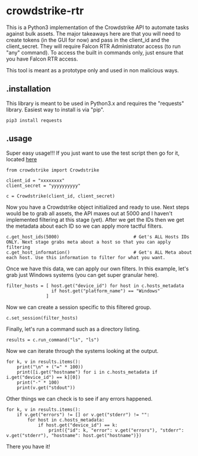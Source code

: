 # crowdstrike-rtr

This is a Python3 implementation of the Crowdstrike API to automate tasks against bulk assets. The major takeaways here are that you will need to create tokens (in the GUI for now) and pass in the client_id and the client_secret. They will require Falcon RTR Administrator access (to run "any" command). To access the built in commands only, just ensure that you have Falcon RTR access.

This tool is meant as a prototype only and used in non malicious ways.

## .installation

This library is meant to be used in Python3.x and requires the "requests" library. Easiest way to install is via "pip".

    pip3 install requests

## .usage

Super easy usage!!! If you just want to use the test script then go for it, located [here](https://github.com/Cr0n1c/crowdstrike-rtr/blob/main/test.py)

    from crowdstrike import Crowdstrike
    
    client_id = "xxxxxxxx" 
    client_secret = "yyyyyyyyyy"
    
    c = Crowdstrike(client_id, client_secret)

Now you have a Crowdstrike object initialized and ready to use. Next steps would be to grab all assets, the API maxes out at 5000 and I haven't implemented filtering at this stage (yet). After we get the IDs then we get the metadata about each ID so we can apply more tactful filters.

    c.get_host_ids(5000)                            # Get's ALL Hosts IDs ONLY. Next stage grabs meta about a host so that you can apply filtering 
    c.get_host_information()                        # Get's ALL Meta about each host. Use this information to filter for what you want.

Once we have this data, we can apply our own filters. In this example, let's grab just Windows systems (you can get super granular here).

    filter_hosts = [ host.get("device_id") for host in c.hosts_metadata 
                     if host.get("platform_name") == "Windows"
                   ]

Now we can create a session specific to this filtered group.

    c.set_session(filter_hosts)

Finally, let's run a command such as a directory listing.

    results = c.run_command("ls", "ls")  

Now we can iterate through the systems looking at the output.

    for k, v in results.items():
        print("\n" + ("=" * 100))
        print([i.get("hostname") for i in c.hosts_metadata if i.get("device_id") == k][0])
        print("-" * 100)
        print(v.get("stdout"))

Other things we can check is to see if any errors happened.

    for k, v in results.items():
        if v.get("errors") != [] or v.get("stderr") != "":
            for host in c.hosts_metadata:
                if host.get("device_id") == k:
                    print({"id": k, "error": v.get("errors"), "stderr": v.get("stderr"), "hostname": host.get("hostname")})

There you have it! 
        
                    
